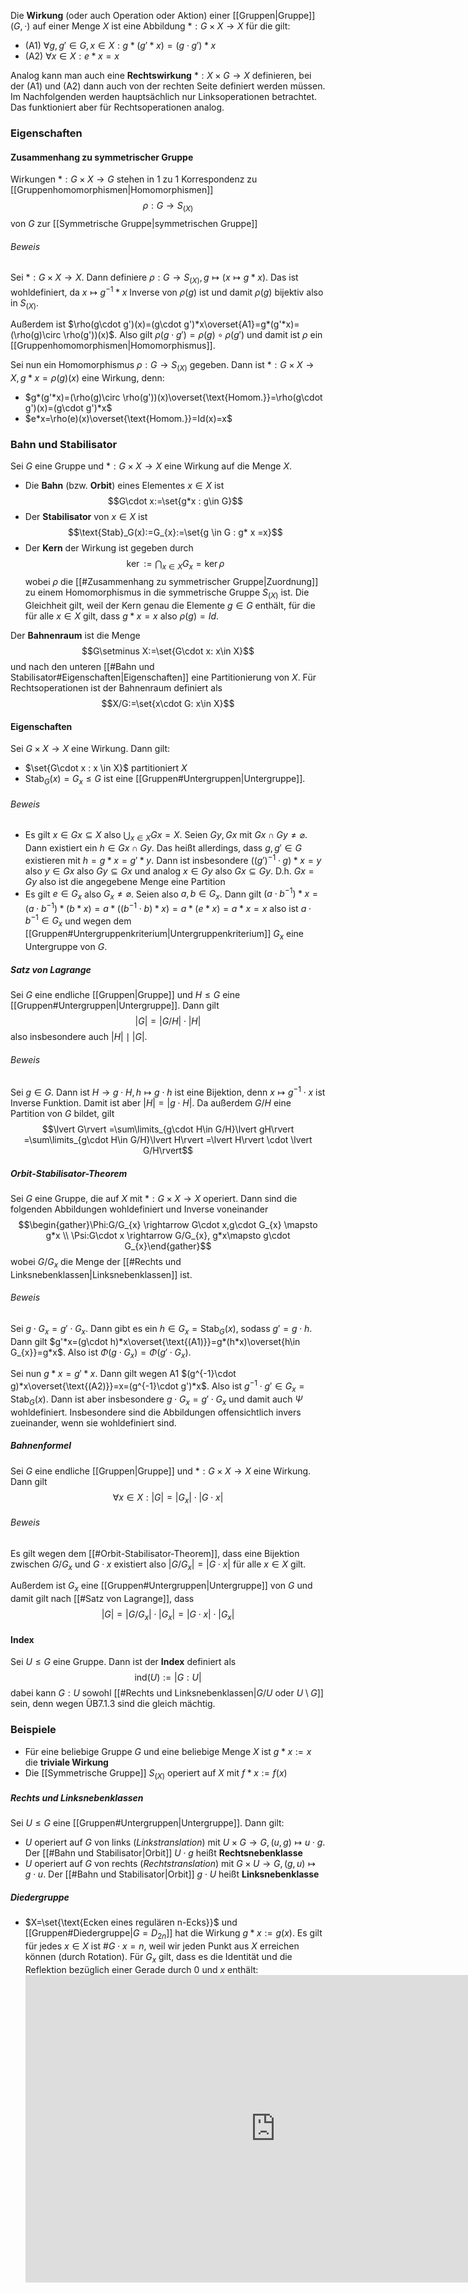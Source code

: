 Die **Wirkung** (oder auch Operation oder Aktion) einer [[Gruppen|Gruppe]] $(G,\cdot)$ auf einer Menge $X$ ist eine Abbildung $*:G \times X \rightarrow X$ für die gilt:
- (A1) $\forall g,g' \in G, x \in X: g*(g'*x)=(g\cdot g')*x$
- (A2) $\forall x \in X : e * x = x$

Analog kann man auch eine **Rechtswirkung** $*:X\times G \rightarrow X$ definieren, bei der (A1) und (A2) dann auch von der rechten Seite definiert werden müssen. Im Nachfolgenden werden hauptsächlich nur Linksoperationen betrachtet. Das funktioniert aber für Rechtsoperationen analog.

### Eigenschaften
#### Zusammenhang zu symmetrischer Gruppe
Wirkungen $*:G\times X \rightarrow G$ stehen in 1 zu 1 Korrespondenz zu [[Gruppenhomomorphismen|Homomorphismen]] $$\rho:G \rightarrow S_{(X)}$$ von $G$ zur [[Symmetrische Gruppe|symmetrischen Gruppe]]
###### Beweis
Sei $*:G \times X \rightarrow X$. Dann definiere $\rho:G \rightarrow S_{(X)}, g \mapsto (x \mapsto g*x)$. Das ist wohldefiniert, da $x\mapsto g^{-1}*x$ Inverse von $\rho(g)$ ist und damit $\rho(g)$ bijektiv also in $S_{(X)}$. 

Außerdem ist $\rho(g\cdot g')(x)=(g\cdot g')*x\overset{A1}=g*(g'*x)=(\rho(g)\circ \rho(g'))(x)$. Also gilt $\rho(g\cdot g')=\rho(g) \circ \rho(g')$ und damit ist $\rho$ ein [[Gruppenhomomorphismen|Homomorphismus]]. 


Sei nun ein Homomorphismus $\rho:G \rightarrow S_{(X)}$ gegeben. Dann ist $*:G\times X \rightarrow X,g*x =\rho(g)(x)$ eine Wirkung, denn:
- $g*(g'*x)=(\rho(g)\circ \rho(g'))(x)\overset{\text{Homom.}}=\rho(g\cdot g')(x)=(g\cdot g')*x$
- $e*x=\rho(e)(x)\overset{\text{Homom.}}=Id(x)=x$


### Bahn und Stabilisator
Sei $G$ eine Gruppe und $*:G\times X \rightarrow X$ eine Wirkung auf die Menge $X$. 
- Die **Bahn** (bzw. **Orbit**) eines Elementes $x \in X$ ist $$G\cdot x:=\set{g*x : g\in G}$$
- Der **Stabilisator** von $x \in X$ ist$$\text{Stab}_G(x):=G_{x}:=\set{g \in G : g* x =x}$$
- Der **Kern** der Wirkung ist gegeben durch $$\ker:=\bigcap_{x\in X} G_{x}=\ker\rho$$wobei $\rho$ die [[#Zusammenhang zu symmetrischer Gruppe|Zuordnung]] zu einem Homomorphismus in die symmetrische Gruppe $S_{(X)}$ ist. Die Gleichheit gilt, weil der Kern genau die Elemente $g \in G$ enthält, für die für alle $x \in X$ gilt, dass $g*x=x$ also $\rho(g)=Id$.

Der **Bahnenraum** ist die Menge $$G\setminus X:=\set{G\cdot x: x\in X}$$und nach den unteren [[#Bahn und Stabilisator#Eigenschaften|Eigenschaften]] eine Partitionierung von $X$.
Für Rechtsoperationen ist der Bahnenraum definiert als $$X/G:=\set{x\cdot G: x\in X}$$

#### Eigenschaften
Sei $G\times X \rightarrow X$ eine Wirkung. Dann gilt:
- $\set{G\cdot x : x \in X}$ partitioniert $X$
- $\text{Stab}_G(x)=G_{x}\leq G$ ist eine [[Gruppen#Untergruppen|Untergruppe]].

###### Beweis
- Es gilt $x \in Gx\subseteq X$ also $\bigcup_{x\in X} Gx=X$. Seien $Gy, Gx$ mit $Gx\cap Gy \neq \varnothing$. Dann existiert ein $h \in Gx \cap Gy$. Das heißt allerdings, dass $g, g' \in G$ existieren mit $h=g*x=g'*y$. Dann ist insbesondere $((g')^{-1}\cdot g)*x =y$ also $y \in Gx$ also $Gy \subseteq Gx$ und analog $x \in Gy$ also $Gx \subseteq Gy$. D.h. $Gx=Gy$ also ist die angegebene Menge eine Partition
- Es gilt $e \in G_{x}$ also $G_{x}\neq \varnothing$. Seien also $a,b \in G_{x}$. Dann gilt $(a\cdot b^{-1})*x=(a\cdot b^{-1})*(b*x)=a*((b^{-1}\cdot b) *x) = a*(e*x)=a*x=x$ also ist $a\cdot b^{-1} \in G_{x}$ und wegen dem [[Gruppen#Untergruppenkriterium|Untergruppenkriterium]] $G_{x}$ eine Untergruppe von $G$.

##### Satz von Lagrange
Sei $G$ eine endliche [[Gruppen|Gruppe]] und $H \leq G$ eine [[Gruppen#Untergruppen|Untergruppe]]. Dann gilt$$\lvert G\rvert =\lvert G/H\rvert \cdot \lvert H\rvert $$also insbesondere auch $\lvert H\rvert \mid \lvert G\rvert$.
###### Beweis
Sei $g \in G$. Dann ist $H \rightarrow g\cdot H, h\mapsto g\cdot h$ ist eine Bijektion, denn $x \mapsto g^{-1}\cdot x$ ist Inverse Funktion.
Damit ist aber $\lvert H\rvert =\lvert g\cdot H\rvert$. Da außerdem $G/H$ eine Partition von $G$ bildet, gilt$$\lvert G\rvert =\sum\limits_{g\cdot H\in G/H}\lvert gH\rvert =\sum\limits_{g\cdot H\in G/H}\lvert H\rvert =\lvert H\rvert \cdot \lvert G/H\rvert$$

##### Orbit-Stabilisator-Theorem
Sei $G$ eine Gruppe, die auf $X$ mit $*:G\times X \rightarrow X$ operiert. Dann sind die folgenden Abbildungen wohldefiniert und Inverse voneinander$$\begin{gather}\Phi:G/G_{x} \rightarrow G\cdot x,g\cdot G_{x} \mapsto g*x \\ \Psi:G\cdot x \rightarrow G/G_{x}, g*x\mapsto g\cdot G_{x}\end{gather}$$wobei $G/G_{x}$ die Menge der [[#Rechts und Linksnebenklassen|Linksnebenklassen]] ist.
###### Beweis
Sei $g\cdot G_{x}=g'\cdot G_{x}$. Dann gibt es ein $h \in G_{x}=\text{Stab}_{G}(x)$, sodass $g'=g\cdot h$. 
Dann gilt $g'*x=(g\cdot h)*x\overset{\text{(A1)}}=g*(h*x)\overset{h\in G_{x}}=g*x$. Also ist $\Phi(g\cdot G_{x})=\Phi(g'\cdot G_{x})$.

Sei nun $g*x=g'*x$. Dann gilt wegen A1 $(g^{-1}\cdot g)*x\overset{\text{(A2)}}=x=(g^{-1}\cdot g')*x$. Also ist $g^{-1}\cdot g' \in G_{x}=\text{Stab}_{G}(x)$. Dann ist aber insbesondere $g\cdot G_{x}=g'\cdot G_{x}$ und damit auch $\Psi$ wohldefiniert. Insbesondere sind die Abbildungen offensichtlich invers zueinander, wenn sie wohldefiniert sind.

##### Bahnenformel
Sei $G$ eine endliche [[Gruppen|Gruppe]] und $*:G\times X \rightarrow X$ eine Wirkung. Dann gilt $$\forall x \in X: \lvert G\rvert =\lvert G_{x}\rvert \cdot \lvert G\cdot x\rvert$$
###### Beweis
Es gilt wegen dem [[#Orbit-Stabilisator-Theorem]], dass eine Bijektion zwischen $G/G_{x}$ und $G\cdot x$ existiert also $\lvert G/G_{x}\rvert =\lvert G\cdot x\rvert$ für alle $x \in X$ gilt.

Außerdem ist $G_{x}$ eine [[Gruppen#Untergruppen|Untergruppe]] von $G$ und damit gilt nach [[#Satz von Lagrange]], dass $$\lvert G\rvert =\lvert G/G_{x}\rvert \cdot \lvert G_{x}\rvert =\lvert G\cdot x\rvert \cdot \lvert G_{x}\rvert$$

#### Index
Sei $U \leq G$ eine Gruppe. Dann ist der **Index** definiert als $$\text{ind}(U):=\lvert G:U\rvert$$dabei kann $G:U$ sowohl [[#Rechts und Linksnebenklassen|$G/U$ oder $U\setminus G$]] sein, denn wegen ÜB7.1.3 sind die gleich mächtig.
### Beispiele
 - Für eine beliebige Gruppe $G$ und eine beliebige Menge $X$ ist $g*x:=x$ die **triviale Wirkung**
- Die [[Symmetrische Gruppe]] $S_{(X)}$ operiert auf $X$ mit $f*x := f(x)$

##### Rechts und Linksnebenklassen
Sei $U \leq G$ eine [[Gruppen#Untergruppen|Untergruppe]]. Dann gilt:
- $U$ operiert auf $G$ von links (*Linkstranslation*) mit $U \times G \rightarrow G, (u,g)\mapsto u\cdot g$. Der [[#Bahn und Stabilisator|Orbit]] $U\cdot g$ heißt **Rechtsnebenklasse**
- $U$ operiert auf $G$ von rechts (*Rechtstranslation*) mit $G \times U \rightarrow G, (g,u)\mapsto g\cdot u$. Der [[#Bahn und Stabilisator|Orbit]] $g \cdot U$ heißt **Linksnebenklasse**
##### Diedergruppe
- $X=\set{\text{Ecken eines regulären n-Ecks}}$ und [[Gruppen#Diedergruppe|$G=D_{2n}$]] hat die Wirkung $g*x:= g(x)$. Es gilt für jedes $x \in X$ ist $\#G\cdot x=n$, weil wir jeden Punkt aus $X$ erreichen können (durch Rotation). Für $G_{x}$ gilt, dass es die Identität und die Reflektion bezüglich einer Gerade durch $0$ und $x$ enthält:<iframe scrolling="no" title="DiedergruppeZweitesBahnelelement" src="https://www.geogebra.org/material/iframe/id/dna8zvvp/width/1300/height/800/border/888888/sfsb/true/smb/false/stb/false/stbh/false/ai/false/asb/false/sri/true/rc/false/ld/false/sdz/true/ctl/false" width="800px" height="492px" style="border:0px;"> </iframe>
